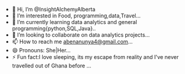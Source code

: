 - 👋 Hi, I’m @InsightAlchemyAlberta
- 👀 I’m interested in Food, programming,data,Travel...
- 🌱 I’m currently learning data analytics and general programming{python,SQL,Java}..
- 💞️ I’m looking to collaborate on data analytics projects...
- 📫 How to reach me abenanunya4@gmail.com...
- 😄 Pronouns: She|Her...
- ⚡ Fun fact:I love sleeping, its my escape from reality and I've never travelled out of Ghana before ...

<!---
InsightAlchemyAlberta/InsightAlchemyAlberta is a ✨ special ✨ repository because its `README.md` (this file) appears on your GitHub profile.
You can click the Preview link to take a look at your changes.
--->
